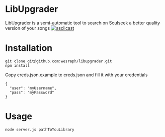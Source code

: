 # LibUpgrader
LibUpgrader is a semi-automatic tool to search on Soulseek a better quality version of your songs
[![asciicast](https://asciinema.org/a/280815.svg)](https://asciinema.org/a/280815)

# Installation
```
git clone git@github.com:wesraph/libupgrader.git
npm install
```
Copy creds.json.example to creds.json and fill it with your credentials
```
{
  "user": "myUsername",
  "pass": "myPassword"
}
```

# Usage
```
node server.js pathToYouLibrary
```
